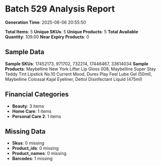 # Batch 529 Analysis Report

**Generation Time**: 2025-08-06 20:55:50

**Total Items**: 5
**Unique SKUs**: 5
**Unique Products**: 5
**Total Available Quantity**: 109.00
**Near Expiry Products**: 0

## Sample Data
**Sample SKUs**: 17452173, 971702, 732214, 17446467, 33614034
**Sample Products**: Maybelline New York Lifter Lip Gloss 008, Maybelline Super Stay Teddy Tint Lipstick No.10 Current Mood, Durex Play Feel Lube Gel (50ml), Maybelline Colossal Kajal Eyeliner, Dettol Disinfectant Liquid (475ml)

## Financial Categories
- **Beauty**: 3 items
- **Home Care**: 1 items
- **Personal Care 2**: 1 items

## Missing Data
- **Skus**: 0 missing
- **Product_ids**: 0 missing
- **Product_names**: 0 missing
- **Barcodes**: 1 missing
